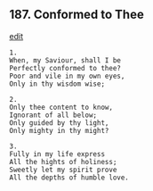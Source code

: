 
## 187.  Conformed to Thee
[edit](https://docs.google.com/document/d/1L_Nhso9iIWljCd1wgKoPeeE%2DHBlMZSJn/edit?mode=html)



    1.
    When, my Saviour, shall I be
    Perfectly conformed to thee?
    Poor and vile in my own eyes,
    Only in thy wisdom wise;

    2.
    Only thee content to know,
    Ignorant of all below;
    Only guided by thy light,
    Only mighty in thy might?

    3.
    Fully in my life express
    All the hights of holiness;
    Sweetly let my spirit prove
    All the depths of humble love.
